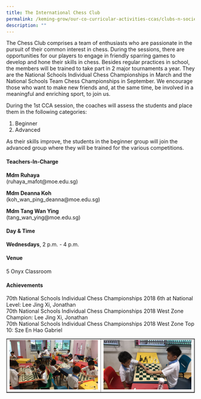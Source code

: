```yaml
---
title: The International Chess Club
permalink: /keming-grow/our-co-curricular-activities-ccas/clubs-n-societies/the-international-chess-club/
description: ""
---
```

<p>The Chess Club comprises a team of enthusiasts who are passionate in the pursuit of their common interest in chess. During the sessions, there are opportunities for our players to engage in friendly sparring games to develop and hone their skills in chess. Besides regular practices in school, the members will be trained to take part in 2 major tournaments a year. They are the National Schools Individual Chess Championships in March and the National Schools Team Chess Championships in September. We encourage those who want to make new friends and, at the same time, be involved in a meaningful and enriching sport, to join us.</p>
<p>During the 1st CCA session, the coaches will assess the students and place them in the following categories:</p>
<ol>
<li>Beginner</li>
<li>Advanced</li>
</ol>
<p>As their skills improve, the students in the beginner group will join the advanced group where they will be trained for the various competitions.</p>
<h4>Teachers-In-Charge</h4>
<p><strong>Mdm Ruhaya<br /></strong>(ruhaya_mafot@moe.edu.sg)</p>
<p><strong>Mdm Deanna Koh<br /></strong>(koh_wan_ping_deanna@moe.edu.sg)</p>
<p><strong>Mdm Tang Wan Ying<br /></strong>(tang_wan_ying@moe.edu.sg)</p>
<h4>Day &amp; Time</h4>
<p><strong>Wednesdays</strong>, 2 p.m. - 4 p.m.</p>
<h4>Venue</h4>
<p>5 Onyx Classroom</p>
<h4>Achievements</h4>
<p>70th National Schools Individual Chess Championships 2018 6th at National Level: Lee Jing Xi, Jonathan<br />70th National Schools Individual Chess Championships 2018 West Zone Champion: Lee Jing Xi, Jonathan<br />70th National Schools Individual Chess Championships 2018 West Zone Top 10: Sze En Hao Gabriel</p>
<table style="border-collapse: collapse; width: 100%;" border="1">
<tbody>
<tr>
<td style="width: 50%;"><img src="/images/chess1.jpeg"></td>
<td style="width: 50%;"><img src="/images/chess2.jpeg"></td>
</tr>
</tbody>
</table>